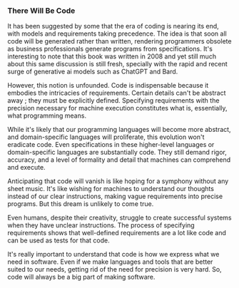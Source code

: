 ### There Will Be Code

It has been suggested by some that the era of coding is nearing its end, with models and requirements taking precedence. The idea is that soon all code will be generated rather than written, rendering programmers obsolete as business professionals generate programs from specifications. It's interesting to note that this book was written in 2008 and yet still much about this same discussion is still fresh, specially with the rapid and recent surge of generative ai models such as ChatGPT and Bard.

However, this notion is unfounded. Code is indispensable because it embodies the intricacies of requirements. Certain details can't be abstract away ; they must be explicitly defined. Specifying requirements with the precision necessary for machine execution constitutes  what is, essentially, what programming means.

While it's likely that our programming languages will become more abstract, and domain-specific languages will proliferate, this evolution won't eradicate code. Even specifications in these higher-level languages or domain-specific languages are substantially code. They still demand rigor, accuracy, and a level of formality and detail that machines can comprehend and execute.

Anticipating that code will vanish is like hoping for a symphony without any sheet music. It's like wishing for machines to understand our thoughts instead of our clear instructions, making vague requirements into precise programs. But this dream is unlikely to come true.

Even humans, despite their creativity, struggle to create successful systems when they have unclear instructions. The process of specifying requirements shows that well-defined requirements are a lot like code and can be used as tests for that code.

It's really important to understand that code is how we express what we need in software. Even if we make languages and tools that are better suited to our needs, getting rid of the need for precision is very hard. So, code will always be a big part of making software.







